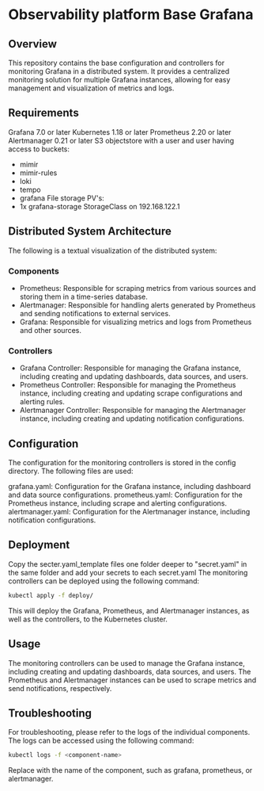# Observability platform Base Grafana

## Overview
This repository contains the base configuration and controllers for monitoring Grafana in a distributed system. It provides a centralized monitoring solution for multiple Grafana instances, allowing for easy management and visualization of metrics and logs.

## Requirements
Grafana 7.0 or later
Kubernetes 1.18 or later
Prometheus 2.20 or later
Alertmanager 0.21 or later
S3 objectstore with a user and user having access to buckets:
* mimir
* mimir-rules
* loki
* tempo
* grafana
File storage PV's:
* 1x grafana-storage StorageClass on 192.168.122.1


## Distributed System Architecture
The following is a textual visualization of the distributed system:


### Components
* Prometheus: Responsible for scraping metrics from various sources and storing them in a time-series database.
* Alertmanager: Responsible for handling alerts generated by Prometheus and sending notifications to external services.
* Grafana: Responsible for visualizing metrics and logs from Prometheus and other sources.

### Controllers
* Grafana Controller: Responsible for managing the Grafana instance, including creating and updating dashboards, data sources, and users.
* Prometheus Controller: Responsible for managing the Prometheus instance, including creating and updating scrape configurations and alerting rules.
* Alertmanager Controller: Responsible for managing the Alertmanager instance, including creating and updating notification configurations.

## Configuration
The configuration for the monitoring controllers is stored in the config directory. The following files are used:

grafana.yaml: Configuration for the Grafana instance, including dashboard and data source configurations.
prometheus.yaml: Configuration for the Prometheus instance, including scrape and alerting configurations.
alertmanager.yaml: Configuration for the Alertmanager instance, including notification configurations.

## Deployment
Copy the secter.yaml_template files one folder deeper to "secret.yaml" in the same folder and add your secrets to each secret.yaml
The monitoring controllers can be deployed using the following command:
```bash
kubectl apply -f deploy/
```

This will deploy the Grafana, Prometheus, and Alertmanager instances, as well as the controllers, to the Kubernetes cluster.

## Usage
The monitoring controllers can be used to manage the Grafana instance, including creating and updating dashboards, data sources, and users. The Prometheus and Alertmanager instances can be used to scrape metrics and send notifications, respectively.

## Troubleshooting
For troubleshooting, please refer to the logs of the individual components. The logs can be accessed using the following command:
```bash
kubectl logs -f <component-name>
```
Replace <component-name> with the name of the component, such as grafana, prometheus, or alertmanager.